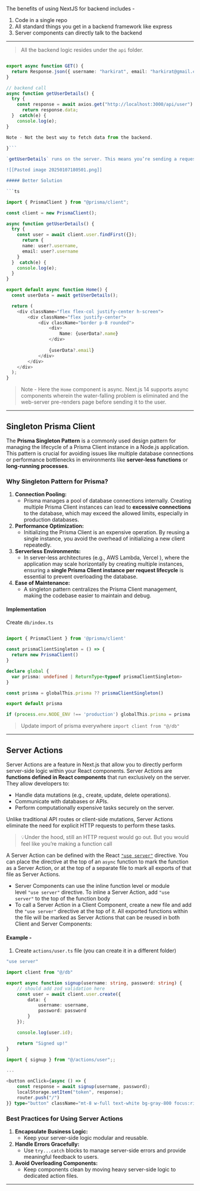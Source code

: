 
The benefits of using NextJS for backend includes -

1. Code in a single repo
2. All standard things you get in a backend framework like express
3. Server components can directly talk to the backend

---

> All the backend logic resides under the `api`  folder.

``` ts

export async function GET() {
  return Response.json({ username: "harkirat", email: "harkirat@gmail.com" })
}

// backend call 
async function getUserDetails() {
  try {
    const response = await axios.get("http://localhost:3000/api/user")
	  return response.data;
  }  catch(e) {
    console.log(e);
}

Note - Not the best way to fetch data from the backend.

}```
 
`getUserDetails` runs on the server. This means you’re sending a request from a server back to the server

![[Pasted image 20250107180501.png]]

##### Better Solution 

```ts

import { PrismaClient } from "@prisma/client";

const client = new PrismaClient();

async function getUserDetails() {
  try {
    const user = await client.user.findFirst({});
	  return {
      name: user?.username,
      email: user?.username
    }
  }  catch(e) {
    console.log(e);
  }
}

export default async function Home() {
  const userData = await getUserDetails();

  return (
    <div className="flex flex-col justify-center h-screen">
        <div className="flex justify-center">
            <div className="border p-8 rounded">
                <div>
                    Name: {userData?.name}
                </div>
                
                {userData?.email}
            </div>
        </div>
    </div>
  );
}

```

> Note - Here the `Home` component is async. Next.js 14 supports async components wherein the water-falling problem is eliminated and the web-server pre-renders page before sending it to the user.

---

## Singleton Prisma Client

The **Prisma Singleton Pattern** is a commonly used design pattern for managing the lifecycle of a Prisma Client instance in a Node.js application. This pattern is crucial for avoiding issues like multiple database connections or performance bottlenecks in environments like **server-less functions** or **long-running processes**.

### Why Singleton Pattern for Prisma?

1. **Connection Pooling:**
    - Prisma manages a pool of database connections internally. Creating multiple Prisma Client instances can lead to **excessive connections** to the database, which may exceed the allowed limits, especially in production databases.
2. **Performance Optimization:**
    - Initializing the Prisma Client is an expensive operation. By reusing a single instance, you avoid the overhead of initializing a new client repeatedly.
3. **Serverless Environments:**
    - In server-less architectures (e.g., AWS Lambda, Vercel ), where the application may scale horizontally by creating multiple instances, ensuring a **single Prisma Client instance per request lifecycle** is essential to prevent overloading the database.
4. **Ease of Maintenance:**
    - A singleton pattern centralizes the Prisma Client management, making the codebase easier to maintain and debug.


#### Implementation

Create `db/index.ts`

```ts

import { PrismaClient } from '@prisma/client'

const prismaClientSingleton = () => {
  return new PrismaClient()
}

declare global {
  var prisma: undefined | ReturnType<typeof prismaClientSingleton>
}

const prisma = globalThis.prisma ?? prismaClientSingleton()

export default prisma

if (process.env.NODE_ENV !== 'production') globalThis.prisma = prisma

```


>Update import of prisma everywhere `import client from "@/db"`

--- 

## Server Actions 

Server Actions are a feature in Next.js that allow you to directly perform server-side logic within your React components. Server Actions are **functions defined in React components** that run exclusively on the server. They allow developers to:

- Handle data mutations (e.g., create, update, delete operations).
- Communicate with databases or APIs.
- Perform computationally expensive tasks securely on the server.

Unlike traditional API routes or client-side mutations, Server Actions eliminate the need for explicit HTTP requests to perform these tasks.

> 💡Under the hood, still an HTTP request would go out. But you would feel like you’re making a function call


A Server Action can be defined with the React [`"use server"`](https://react.dev/reference/react/use-server) directive. You can place the directive at the top of an `async` function to mark the function as a Server Action, or at the top of a separate file to mark all exports of that file as Server Actions.

- Server Components can use the inline function level or module level `"use server"` directive. To inline a Server Action, add `"use server"` to the top of the function body
- To call a Server Action in a Client Component, create a new file and add the `"use server"` directive at the top of it. All exported functions within the file will be marked as Server Actions that can be reused in both Client and Server Components:

#### Example - 

1. Create `actions/user.ts` file (you can create it in a different folder)

```ts
"use server"

import client from "@/db"

export async function signup(username: string, password: string) {
    // should add zod validation here
    const user = await client.user.create({
        data: {
            username: username,
            password: password
        }
    });

    console.log(user.id);

    return "Signed up!"
}
```


```ts
import { signup } from "@/actions/user";;

...

<button onClick={async () => {
    const response = await signup(username, password);
    localStorage.setItem("token", response);
    router.push("/")
}} type="button" className="mt-8 w-full text-white bg-gray-800 focus:ring-4 focus:ring-gray-300 font-medium rounded-lg text-sm px-5 py-2.5 me-2 mb-2">Sign in</button>


```


### Best Practices for Using Server Actions

1. **Encapsulate Business Logic:**
    - Keep your server-side logic modular and reusable.
2. **Handle Errors Gracefully:**
    - Use `try...catch` blocks to manage server-side errors and provide meaningful feedback to users.
3. **Avoid Overloading Components:**
    - Keep components clean by moving heavy server-side logic to dedicated action files.

---

